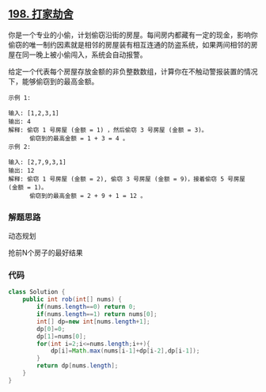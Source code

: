 ## [198. 打家劫舍](https://leetcode-cn.com/problems/house-robber/)

你是一个专业的小偷，计划偷窃沿街的房屋。每间房内都藏有一定的现金，影响你偷窃的唯一制约因素就是相邻的房屋装有相互连通的防盗系统，如果两间相邻的房屋在同一晚上被小偷闯入，系统会自动报警。

给定一个代表每个房屋存放金额的非负整数数组，计算你在不触动警报装置的情况下，能够偷窃到的最高金额。

```
示例 1:

输入: [1,2,3,1]
输出: 4
解释: 偷窃 1 号房屋 (金额 = 1) ，然后偷窃 3 号房屋 (金额 = 3)。
      偷窃到的最高金额 = 1 + 3 = 4 。
示例 2:

输入: [2,7,9,3,1]
输出: 12
解释: 偷窃 1 号房屋 (金额 = 2), 偷窃 3 号房屋 (金额 = 9)，接着偷窃 5 号房屋 (金额 = 1)。
      偷窃到的最高金额 = 2 + 9 + 1 = 12 。
```



### 解题思路

动态规划

抢前N个房子的最好结果



### 代码

```java
class Solution {
    public int rob(int[] nums) {
        if(nums.length==0) return 0;
        if(nums.length==1) return nums[0];
        int[] dp=new int[nums.length+1];
        dp[0]=0;
        dp[1]=nums[0];
        for(int i=2;i<=nums.length;i++){
            dp[i]=Math.max(nums[i-1]+dp[i-2],dp[i-1]);
        }
        return dp[nums.length];
    }
}
```



 